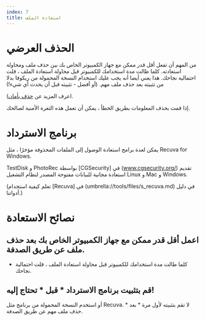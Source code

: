 ```yaml
---
index: 7
title: استعادة الملف
---
```

# الحذف العرضي

من المهم أن تفعل أقل قدر ممكن مع جهاز الكمبيوتر الخاص بك بين حذف ملف ومحاولة استعادته. كلما طالت مدة استخدامك للكمبيوتر قبل محاولة استعادة الملف ، قلت احتمالية نجاحك. هذا يعني أيضا أنه يجب عليك استخدام النسخة المحمولة من ريكوفا بدلا من تثبيته بعد حذف ملف مهم. (أو أفضل - تثبيته قبل أن يحدث أي شيء!)

(اعرف المزيد عن [حذف بأمان](umbrella://information/safely-deleting).

إذا قمت بحذف المعلومات بطريق الخطأ ، يمكن أن تعمل هذه الثغرة الأمنية لصالحك.

# برنامج الاسترداد

يمكن لعدة برامج استعادة الوصول إلى الملفات المحذوفة مؤخرًا ، مثل Recuva for Windows.

TestDisk و PhotoRec بواسطة [CGSecurity] في (www.cgsecurity.org/) تقديم استعادة مجانية للبيانات مفتوحة المصدر لنظام التشغيل Linux و Mac و Windows.

(تعلم كيفية استخدام [Recuva] في (umbrella://tools/files/s_recuva.md) في دليل أدواتنا.)

# نصائح الاستعادة

## اعمل أقل قدر ممكن مع جهاز الكمبيوتر الخاص بك بعد حذف ملف عن طريق الصدفة.

*   كلما طالت مدة استخدامك للكمبيوتر قبل محاولة استعادة الملف ، قلت احتمالية نجاحك.

## قم بتثبيت برنامج الاسترداد * قبل * تحتاج إليه!

أو استخدم النسخة المحمولة من برنامج مثل Recuva. لا تقم بتثبيته لأول مرة * بعد * حذف ملف مهم عن طريق الصدفة.